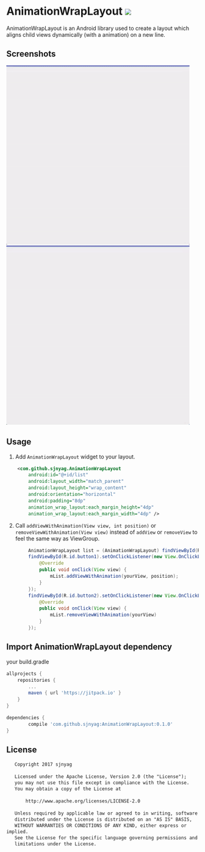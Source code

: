 # AnimationWrapLayout [![](https://jitpack.io/v/sjnyag/AnimationWrapLayout.svg)](https://jitpack.io/#sjnyag/AnimationWrapLayout)
AnimationWrapLayout is an Android library used to create a layout which aligns child views dynamically (with a animation) on a new line.

Screenshots
-----------

![Demo Screenshot 1][1]
![Demo Screenshot 2][2]

Usage
-----

1. Add ``AnimationWrapLayout`` widget to your layout.

```xml
    <com.github.sjnyag.AnimationWrapLayout
        android:id="@+id/list"
        android:layout_width="match_parent"
        android:layout_height="wrap_content"
        android:orientation="horizontal"
        android:padding="8dp"
        animation_wrap_layout:each_margin_height="4dp"
        animation_wrap_layout:each_margin_width="4dp" />
```

2. Call ``addViewWithAnimation(View view, int position)`` or ``removeViewWithAnimation(View view)`` instead of ``addView`` or ``removeView`` to feel the same way as ViewGroup. 

```java
        AnimationWrapLayout list = (AnimationWrapLayout) findViewById(R.id.list);
        findViewById(R.id.button1).setOnClickListener(new View.OnClickListener() {
            @Override
            public void onClick(View view) {
                mList.addViewWithAnimation(yourView, position);
            }
        });
        findViewById(R.id.button2).setOnClickListener(new View.OnClickListener() {
            @Override
            public void onClick(View view) {
                mList.removeViewWithAnimation(yourView)
            }
        });
```

Import AnimationWrapLayout dependency
--------------------------------

your build.gradle
```groovy
allprojects {
    repositories {
        ...
        maven { url 'https://jitpack.io' }
    }
}
```


```groovy
dependencies {
        compile 'com.github.sjnyag:AnimationWrapLayout:0.1.0'
}
```

License
-------
```
   Copyright 2017 sjnyag

   Licensed under the Apache License, Version 2.0 (the "License");
   you may not use this file except in compliance with the License.
   You may obtain a copy of the License at

       http://www.apache.org/licenses/LICENSE-2.0

   Unless required by applicable law or agreed to in writing, software
   distributed under the License is distributed on an "AS IS" BASIS,
   WITHOUT WARRANTIES OR CONDITIONS OF ANY KIND, either express or implied.
   See the License for the specific language governing permissions and
   limitations under the License.
```

[1]: ./same_size.gif
[2]: ./random_size.gif
